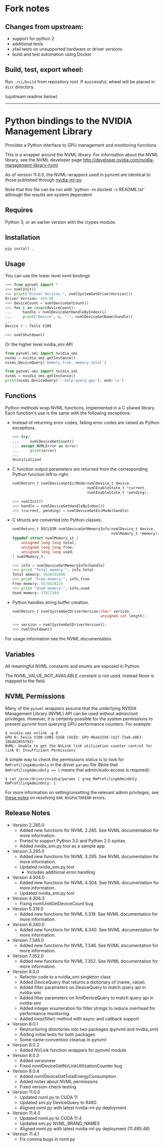 Fork notes
==========

Changes from upstream:
----------------------
- support for python 2
- additional tests
- xfail tests on unsupported hardware or driver versions
- build and test automation using Docker

Build, test, export wheel:
--------------------------
Run `./ci/build` from repository root. If successful, wheel will be placed in `dist` directory.


(upstream readme below)

----

Python bindings to the NVIDIA Management Library
================================================

Provides a Python interface to GPU management and monitoring functions.

This is a wrapper around the NVML library.
For information about the NVML library, see the NVML developer page
http://developer.nvidia.com/nvidia-management-library-nvml

As of version 11.0.0, the NVML-wrappers used in pynvml are identical
to those published through [nvidia-ml-py](https://pypi.org/project/nvidia-ml-py/).

Note that this file can be run with 'python -m doctest -v README.txt'
although the results are system dependent

Requires
--------
Python 3, or an earlier version with the ctypes module.

Installation
------------

    pip install .

Usage
-----

You can use the lower level nvml bindings

```python
>>> from pynvml import *
>>> nvmlInit()
>>> print("Driver Version:", nvmlSystemGetDriverVersion())
Driver Version: 410.00
>>> deviceCount = nvmlDeviceGetCount()
>>> for i in range(deviceCount):
...     handle = nvmlDeviceGetHandleByIndex(i)
...     print("Device", i, ":", nvmlDeviceGetName(handle))
...
Device 0 : Tesla V100

>>> nvmlShutdown()
```

Or the higher level nvidia_smi API

```python
from pynvml.smi import nvidia_smi
nvsmi = nvidia_smi.getInstance()
nvsmi.DeviceQuery('memory.free, memory.total')
```

```python
from pynvml.smi import nvidia_smi
nvsmi = nvidia_smi.getInstance()
print(nvsmi.DeviceQuery('--help-query-gpu'), end='\n')
```

Functions
---------
Python methods wrap NVML functions, implemented in a C shared library.
Each function's use is the same with the following exceptions:

- Instead of returning error codes, failing error codes are raised as
  Python exceptions.

    ```python
    >>> try:
    ...     nvmlDeviceGetCount()
    ... except NVMLError as error:
    ...     print(error)
    ...
    Uninitialized
    ```

- C function output parameters are returned from the corresponding
  Python function left to right.

    ```c
    nvmlReturn_t nvmlDeviceGetEccMode(nvmlDevice_t device,
                                      nvmlEnableState_t *current,
                                      nvmlEnableState_t *pending);
    ```

    ```python
    >>> nvmlInit()
    >>> handle = nvmlDeviceGetHandleByIndex(0)
    >>> (current, pending) = nvmlDeviceGetEccMode(handle)
    ```

- C structs are converted into Python classes.

    ```c
    nvmlReturn_t DECLDIR nvmlDeviceGetMemoryInfo(nvmlDevice_t device,
                                                 nvmlMemory_t *memory);
    typedef struct nvmlMemory_st {
        unsigned long long total;
        unsigned long long free;
        unsigned long long used;
    } nvmlMemory_t;
    ```

    ```python
    >>> info = nvmlDeviceGetMemoryInfo(handle)
    >>> print "Total memory:", info.total
    Total memory: 5636292608
    >>> print "Free memory:", info.free
    Free memory: 5578420224
    >>> print "Used memory:", info.used
    Used memory: 57872384
    ```

- Python handles string buffer creation.

    ```c
    nvmlReturn_t nvmlSystemGetDriverVersion(char* version,
                                            unsigned int length);
    ```

    ```python
    >>> version = nvmlSystemGetDriverVersion();
    >>> nvmlShutdown()
    ```

For usage information see the NVML documentation.

Variables
---------

All meaningful NVML constants and enums are exposed in Python.

The NVML_VALUE_NOT_AVAILABLE constant is not used.  Instead None is mapped to the field.

NVML Permissions
----------------

Many of the `pynvml` wrappers assume that the underlying NVIDIA Management Library (NVML) API can be used without admin/root privileges.  However, it is certainly possible for the system permissions to prevent pynvml from querying GPU performance counters. For example:

```
$ nvidia-smi nvlink -g 0
GPU 0: Tesla V100-SXM2-32GB (UUID: GPU-96ab329d-7a1f-73a8-a9b7-18b4b2855f92)
NVML: Unable to get the NvLink link utilization counter control for link 0: Insufficient Permissions
```

A simple way to check the permissions status is to look for `RmProfilingAdminOnly` in the driver `params` file (Note that `RmProfilingAdminOnly == 1` means that admin/sudo access is required):

```
$ cat /proc/driver/nvidia/params | grep RmProfilingAdminOnly
RmProfilingAdminOnly: 1
```

For more information on setting/unsetting the relevant admin privileges, see [these notes](https://developer.nvidia.com/nvidia-development-tools-solutions-ERR_NVGPUCTRPERM-permission-issue-performance-counters) on resolving `ERR_NVGPUCTRPERM` errors.


Release Notes
-------------

-   Version 2.285.0
    - Added new functions for NVML 2.285.  See NVML documentation for more information.
    - Ported to support Python 3.0 and Python 2.0 syntax.
    - Added nvidia_smi.py tool as a sample app.
-   Version 3.295.0
    - Added new functions for NVML 3.295.  See NVML documentation for more information.
    - Updated nvidia_smi.py tool
      - Includes additional error handling
-   Version 4.304.0
    - Added new functions for NVML 4.304.  See NVML documentation for more information.
    - Updated nvidia_smi.py tool
-   Version 4.304.3
    - Fixing nvmlUnitGetDeviceCount bug
-   Version 5.319.0
    - Added new functions for NVML 5.319.  See NVML documentation for more information.
-   Version 6.340.0
    - Added new functions for NVML 6.340.  See NVML documentation for more information.
-   Version 7.346.0
    - Added new functions for NVML 7.346.  See NVML documentation for more information.
-   Version 7.352.0
    - Added new functions for NVML 7.352.  See NVML documentation for more information.
-   Version 8.0.0
    - Refactor code to a nvidia_smi singleton class
    - Added DeviceQuery that returns a dictionary of (name, value).
    - Added filter parameters on DeviceQuery to match query api in nvidia-smi
    - Added filter parameters on XmlDeviceQuery to match query api in nvidia-smi
    - Added integer enumeration for filter strings to reduce overhead for performance monitoring.
    - Added loop(filter) method with async and callback support
-   Version 8.0.1
    - Restructuring directories into two packages (pynvml and nvidia_smi)
    - Adding initial tests for both packages
    - Some name-convention cleanup in pynvml
-   Version 8.0.2
    - Added NVLink function wrappers for pynvml module
-   Version 8.0.3
    - Added versioneer
    - Fixed nvmlDeviceGetNvLinkUtilizationCounter bug
-   Version 8.0.4
    - Added nvmlDeviceGetTotalEnergyConsumption
    - Added notes about NVML permissions
    - Fixed version-check testing
-   Version 11.0.0
    - Updated nvml.py to CUDA 11
    - Updated smi.py DeviceQuery to R460
    - Aligned nvml.py with latest nvidia-ml-py deployment
-   Version 11.4.0
    - Updated nvml.py to CUDA 11.4
    - Updated smi.py NVML_BRAND_NAMES
    - Aligned nvml.py with latest nvidia-ml-py deployment (11.495.46)
-   Version 11.4.1
    - Fix comma bugs in nvml.py
